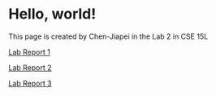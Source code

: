 # Hello, world!

This page is created by Chen-Jiapei in the Lab 2 in CSE 15L

[Lab Report 1](https://chen-jiapei.github.io/cse15l-lab-reports/lab-report-1/lab-report-1-week-2.html)

[Lab Report 2](https://chen-jiapei.github.io/cse15l-lab-reports/lab-report-2/lab-report-2-week-4.html)

[Lab Report 3](https://chen-jiapei.github.io/cse15l-lab-reports/lab-report-3/lab-report-3-week-6.html)

